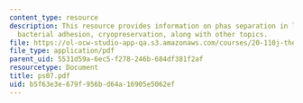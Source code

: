 ```yaml
---
content_type: resource
description: This resource provides information on phas separation in lipid membranes,
  bacterial adhesion, cryopreservation, along with other topics.
file: https://ol-ocw-studio-app-qa.s3.amazonaws.com/courses/20-110j-thermodynamics-of-biomolecular-systems-fall-2005/b5f63e3e679f956bd64a16905e5062ef_ps07.pdf
file_type: application/pdf
parent_uid: 5531d59a-6ec5-f278-246b-684df381f2af
resourcetype: Document
title: ps07.pdf
uid: b5f63e3e-679f-956b-d64a-16905e5062ef
---
```

